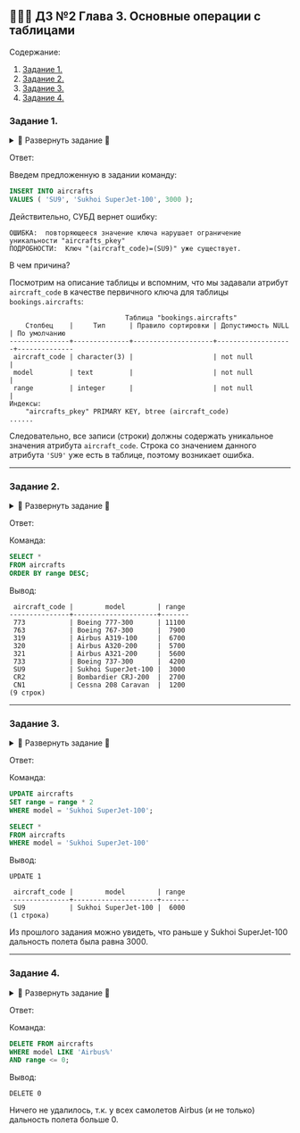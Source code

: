 ## 👨🏻‍💻 ДЗ №2 Глава 3. Основные операции с таблицами

Содержание:
1. [Задание 1.](#задание_1)
2. [Задание 2.](#задание_2)
3. [Задание 3.](#задание_3)
4. [Задание 4.](#задание_4)

### **Задание 1.** <a name="задание_1"></a>

<details>
<summary>🔽 Развернуть задание 🔽</summary>
Задание:

Попробуйте ввести в таблицу `aircrafts` строку с таким значением атрибута
«Код самолета» (`aircraft_code`), которое вы уже вводили, например:
```SQL
INSERT INTO aircrafts
VALUES ( 'SU9', 'Sukhoi SuperJet-100', 3000 );
```
Обратите внимание, что в этой команде мы не привели список атрибутов, что
вполне допустимо при задании значений атрибутов в том же порядке, в котором
атрибуты следуют в определении таблицы. Но в ваших прикладных программах
так поступать все же не следует, поскольку в случае возможной реструктуризации 
таблицы и изменения порядка следования атрибутов в ней ваши команды
`INSERT` могут перестать работать корректно.
Вы получите сообщение об ошибке.
```
ОШИБКА: повторяющееся значение ключа нарушает ограничение
уникальности "aircrafts_pkey"
ПОДРОБНОСТИ: Ключ "(aircraft_code)=(SU9)" уже существует.
```
Подумайте, почему появилось сообщение. Если вы забыли структуру таблицы
`aircrafts`, то можно вывести ее определение на экран с помощью команды
`\d aircrafts`
</details>

Ответ:

Введем предложенную в задании команду:
```SQL
INSERT INTO aircrafts
VALUES ( 'SU9', 'Sukhoi SuperJet-100', 3000 );
```

Действительно, СУБД вернет ошибку:
```
ОШИБКА:  повторяющееся значение ключа нарушает ограничение уникальности "aircrafts_pkey"
ПОДРОБНОСТИ:  Ключ "(aircraft_code)=(SU9)" уже существует.
```

В чем причина?

Посмотрим на описание таблицы и вспомним, что мы задавали атрибут `aircraft_code` 
в качестве первичного ключа для таблицы `bookings.aircrafts`:

```
                             Таблица "bookings.aircrafts"
    Столбец    |     Тип      | Правило сортировки | Допустимость NULL | По умолчанию 
---------------+--------------+--------------------+-------------------+--------------
 aircraft_code | character(3) |                    | not null          | 
 model         | text         |                    | not null          | 
 range         | integer      |                    | not null          | 
Индексы:
    "aircrafts_pkey" PRIMARY KEY, btree (aircraft_code)
......
```

Следовательно, все записи (строки) должны содержать уникальное значения атрибута `aircraft_code`.
Строка со значением данного атрибута `'SU9'` уже есть в таблице, поэтому возникает ошибка.

---

### **Задание 2.** <a name="задание_2"></a> 

<details>
<summary>🔽 Развернуть задание 🔽</summary>
Задание:

Предложение `ORDER BY` команды `SELECT` позволяет отсортировать данные при
выводе. По умолчанию сортировка выполняется по возрастанию значений атрибута, 
указанного в этом предложении. Но можно упорядочить строки и по
убыванию значения атрибута. Для этого нужно после имени атрибута в предложении 
`ORDER BY` добавить ключевое слово `DESC` (это сокращение от слова
descendant — убывающий порядок). Самостоятельно напишите команду для выборки 
всех строк из таблицы `aircrafts`, чтобы строки были упорядочены по убыванию 
значения атрибута «Максимальная дальность полета, км» (`range`).
</details>

Ответ:

Команда:
```SQL
SELECT *
FROM aircrafts 
ORDER BY range DESC;
```

Вывод:
```
 aircraft_code |        model        | range 
---------------+---------------------+-------
 773           | Boeing 777-300      | 11100
 763           | Boeing 767-300      |  7900
 319           | Airbus A319-100     |  6700
 320           | Airbus A320-200     |  5700
 321           | Airbus A321-200     |  5600
 733           | Boeing 737-300      |  4200
 SU9           | Sukhoi SuperJet-100 |  3000
 CR2           | Bombardier CRJ-200  |  2700
 CN1           | Cessna 208 Caravan  |  1200
(9 строк)
```

---

### **Задание 3.** <a name="задание_3"></a> 

<details>
<summary>🔽 Развернуть задание 🔽</summary>
Задание:

Команда `UPDATE` позволяет в процессе обновления выполнять арифметические
действия над значениями, находящимися в строках таблицы. Представим себе,
что двигатели самолета Sukhoi SuperJet стали в два раза экономичнее, вследствие
чего дальность полета этого лайнера возросла ровно в два раза. Команда
`UPDATE` позволяет увеличить значение атрибута `range` в строке, хранящей 
информацию об этом самолете, даже не выполняя предварительно выборку с целью 
выяснения текущего значения этого атрибута. При присваивании нового
значения атрибуту `range` можно справа от знака «=» написать не только числовую 
константу, но и целое выражение. В нашем случае оно будет простым:
`range = range * 2`. Самостоятельно напишите команду UPDATE полностью, при
этом не забудьте, что увеличить дальность полета нужно только у одной модели 
— Sukhoi SuperJet, поэтому необходимо использовать условие `WHERE`. Затем
с помощью команды `SELECT` проверьте полученный результат
</details>

Ответ:

Команда:
```SQL
UPDATE aircrafts 
SET range = range * 2
WHERE model = 'Sukhoi SuperJet-100';

SELECT * 
FROM aircrafts 
WHERE model = 'Sukhoi SuperJet-100'
```

Вывод:
```
UPDATE 1

 aircraft_code |        model        | range 
---------------+---------------------+-------
 SU9           | Sukhoi SuperJet-100 |  6000
(1 строка)
```

Из прошлого задания можно увидеть, что раньше у Sukhoi SuperJet-100 дальность полета была равна 3000.

---

### **Задание 4.** <a name="задание_4"></a> 

<details>
<summary>🔽 Развернуть задание 🔽</summary>
Задание:

Если в предложении `WHERE` команды `DELETE` вы укажете логически и синтаксически 
корректное условие, но строк, удовлетворяющих этому условию, в таблице 
не окажется, то в ответ СУБД выведет сообщение `DELETE 0`.
Такая ситуация не является ошибкой или сбоем в работе СУБД. Например, 
если после удаления какой-то строки вы повторно попытаетесь удалить ее же, то
получите именно такое сообщение.

Самостоятельно смоделируйте описанную ситуацию, подобрав условие, которому 
гарантированно не соответствует ни одна строка в таблице «Самолеты» (`aircrafts`).
</details>

Ответ:

Команда:
```SQL
DELETE FROM aircrafts 
WHERE model LIKE 'Airbus%'
AND range <= 0;
```

Вывод:
```
DELETE 0
```

Ничего не удалилось, т.к. у всех самолетов Airbus (и не только) дальность полета больше 0.